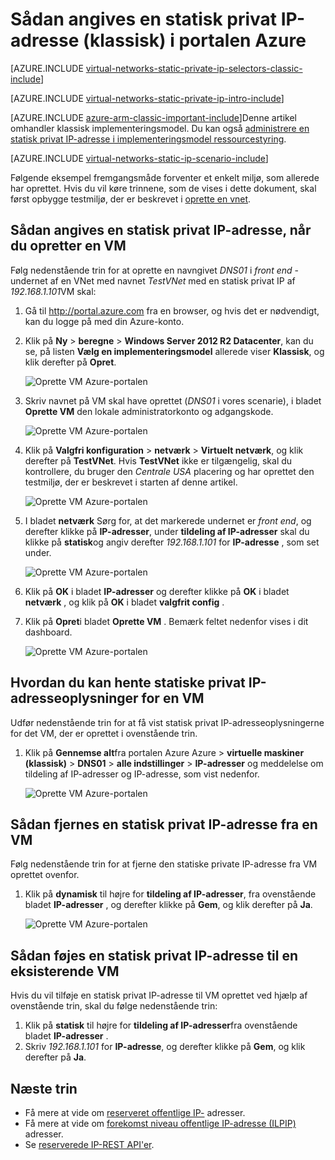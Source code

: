 <properties 
   pageTitle="Sådan angives en statiske privat IP-Adresser i tilstanden Klassisk ved hjælp af portalen Azure | Microsoft Azure"
   description="Forstå statisk privat IP'er, og hvordan du administrerer dem i tilstanden Klassisk ved hjælp af portalen Azure"
   services="virtual-network"
   documentationCenter="na"
   authors="jimdial"
   manager="carmonm"
   editor="tysonn"
   tags="azure-service-management"
/>
<tags 
   ms.service="virtual-network"
   ms.devlang="na"
   ms.topic="article"
   ms.tgt_pltfrm="na"
   ms.workload="infrastructure-services"
   ms.date="02/04/2016"
   ms.author="jdial" />

# <a name="how-to-set-a-static-private-ip-address-classic-in-the-azure-portal"></a>Sådan angives en statisk privat IP-adresse (klassisk) i portalen Azure

[AZURE.INCLUDE [virtual-networks-static-private-ip-selectors-classic-include](../../includes/virtual-networks-static-private-ip-selectors-classic-include.md)]

[AZURE.INCLUDE [virtual-networks-static-private-ip-intro-include](../../includes/virtual-networks-static-private-ip-intro-include.md)]

[AZURE.INCLUDE [azure-arm-classic-important-include](../../includes/azure-arm-classic-important-include.md)]Denne artikel omhandler klassisk implementeringsmodel. Du kan også [administrere en statisk privat IP-adresse i implementeringsmodel ressourcestyring](virtual-networks-static-private-ip-arm-pportal.md).

[AZURE.INCLUDE [virtual-networks-static-ip-scenario-include](../../includes/virtual-networks-static-ip-scenario-include.md)]

Følgende eksempel fremgangsmåde forventer et enkelt miljø, som allerede har oprettet. Hvis du vil køre trinnene, som de vises i dette dokument, skal først opbygge testmiljø, der er beskrevet i [oprette en vnet](virtual-networks-create-vnet-classic-pportal.md).

## <a name="how-to-specify-a-static-private-ip-address-when-creating-a-vm"></a>Sådan angives en statisk privat IP-adresse, når du opretter en VM
Følg nedenstående trin for at oprette en navngivet *DNS01* i *front end* -undernet af en VNet med navnet *TestVNet* med en statisk privat IP af *192.168.1.101*VM skal:

1. Gå til http://portal.azure.com fra en browser, og hvis det er nødvendigt, kan du logge på med din Azure-konto.
2. Klik på **Ny** > **beregne** > **Windows Server 2012 R2 Datacenter**, kan du se, på listen **Vælg en implementeringsmodel** allerede viser **Klassisk**, og klik derefter på **Opret**.

    ![Oprette VM Azure-portalen](./media/virtual-networks-static-ip-classic-pportal/figure01.png)

3. Skriv navnet på VM skal have oprettet (*DNS01* i vores scenarie), i bladet **Oprette VM** den lokale administratorkonto og adgangskode.

    ![Oprette VM Azure-portalen](./media/virtual-networks-static-ip-classic-pportal/figure02.png)

4. Klik på **Valgfri konfiguration** > **netværk** > **Virtuelt netværk**, og klik derefter på **TestVNet**. Hvis **TestVNet** ikke er tilgængelig, skal du kontrollere, du bruger den *Centrale USA* placering og har oprettet den testmiljø, der er beskrevet i starten af denne artikel.

    ![Oprette VM Azure-portalen](./media/virtual-networks-static-ip-classic-pportal/figure03.png)

5. I bladet **netværk** Sørg for, at det markerede undernet er *front end*, og derefter klikke på **IP-adresser**, under **tildeling af IP-adresser** skal du klikke på **statisk**og angiv derefter *192.168.1.101* for **IP-adresse** , som set under.

    ![Oprette VM Azure-portalen](./media/virtual-networks-static-ip-classic-pportal/figure04.png)   

6. Klik på **OK** i bladet **IP-adresser** og derefter klikke på **OK** i bladet **netværk** , og klik på **OK** i bladet **valgfrit config** .
7. Klik på **Opret**i bladet **Oprette VM** . Bemærk feltet nedenfor vises i dit dashboard.

    ![Oprette VM Azure-portalen](./media/virtual-networks-static-ip-classic-pportal/figure05.png)

## <a name="how-to-retrieve-static-private-ip-address-information-for-a-vm"></a>Hvordan du kan hente statiske privat IP-adresseoplysninger for en VM

Udfør nedenstående trin for at få vist statisk privat IP-adresseoplysningerne for det VM, der er oprettet i ovenstående trin.

1. Klik på **Gennemse alt**fra portalen Azure Azure > **virtuelle maskiner (klassisk)** > **DNS01** > **alle indstillinger** > **IP-adresser** og meddelelse om tildeling af IP-adresser og IP-adresse, som vist nedenfor.

    ![Oprette VM Azure-portalen](./media/virtual-networks-static-ip-classic-pportal/figure06.png)

## <a name="how-to-remove-a-static-private-ip-address-from-a-vm"></a>Sådan fjernes en statisk privat IP-adresse fra en VM
Følg nedenstående trin for at fjerne den statiske private IP-adresse fra VM oprettet ovenfor.
    
1. Klik på **dynamisk** til højre for **tildeling af IP-adresser**, fra ovenstående bladet **IP-adresser** , og derefter klikke på **Gem**, og klik derefter på **Ja**.

    ![Oprette VM Azure-portalen](./media/virtual-networks-static-ip-classic-pportal/figure07.png)

## <a name="how-to-add-a-static-private-ip-address-to-an-existing-vm"></a>Sådan føjes en statisk privat IP-adresse til en eksisterende VM
Hvis du vil tilføje en statisk privat IP-adresse til VM oprettet ved hjælp af ovenstående trin, skal du følge nedenstående trin:

1. Klik på **statisk** til højre for **tildeling af IP-adresser**fra ovenstående bladet **IP-adresser** .
2. Skriv *192.168.1.101* for **IP-adresse**, og derefter klikke på **Gem**, og klik derefter på **Ja**.

## <a name="next-steps"></a>Næste trin

- Få mere at vide om [reserveret offentlige IP-](virtual-networks-reserved-public-ip.md) adresser.
- Få mere at vide om [forekomst niveau offentlige IP-adresse (ILPIP)](virtual-networks-instance-level-public-ip.md) adresser.
- Se [reserverede IP-REST API'er](https://msdn.microsoft.com/library/azure/dn722420.aspx).